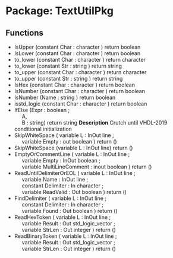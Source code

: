 # Package: TextUtilPkg

## Functions
- IsUpper <font id="function_arguments">(constant Char : character ) </font> <font id="function_return">return boolean </font>
- IsLower <font id="function_arguments">(constant Char : character ) </font> <font id="function_return">return boolean </font>
- to_lower <font id="function_arguments">(constant Char : character ) </font> <font id="function_return">return character </font>
- to_lower <font id="function_arguments">(constant Str : string ) </font> <font id="function_return">return string </font>
- to_upper <font id="function_arguments">(constant Char : character ) </font> <font id="function_return">return character </font>
- to_upper <font id="function_arguments">(constant Str : string ) </font> <font id="function_return">return string </font>
- IsHex <font id="function_arguments">(constant Char : character ) </font> <font id="function_return">return boolean </font>
- IsNumber <font id="function_arguments">(constant Char : character ) </font> <font id="function_return">return boolean </font>
- IsNumber <font id="function_arguments">(Name : string ) </font> <font id="function_return">return boolean </font>
- isstd_logic <font id="function_arguments">(constant Char : character ) </font> <font id="function_return">return boolean </font>
- IfElse <font id="function_arguments">(Expr : boolean ;<br><span style="padding-left:20px"> A,<br><span style="padding-left:20px"> B : string) </font> <font id="function_return">return string </font>
**Description**
Crutch until VHDL-2019 conditional initialization
- SkipWhiteSpace <font id="function_arguments">( variable L     : InOut line ;<br><span style="padding-left:20px"> variable Empty : out   boolean ) </font> <font id="function_return">return ()</font>
- SkipWhiteSpace <font id="function_arguments">(variable L : InOut line) </font> <font id="function_return">return ()</font>
- EmptyOrCommentLine <font id="function_arguments">( variable L                : InOut  line ;<br><span style="padding-left:20px"> variable Empty            : InOut  boolean ;<br><span style="padding-left:20px"> variable MultiLineComment : inout  boolean ) </font> <font id="function_return">return ()</font>
- ReadUntilDelimiterOrEOL <font id="function_arguments">( variable L         : InOut line ;<br><span style="padding-left:20px"> variable Name      : InOut line ;<br><span style="padding-left:20px"> constant Delimiter : In    character ;<br><span style="padding-left:20px"> variable ReadValid : Out   boolean ) </font> <font id="function_return">return ()</font>
- FindDelimiter <font id="function_arguments">( variable L                : InOut line ;<br><span style="padding-left:20px"> constant Delimiter        : In    character ;<br><span style="padding-left:20px"> variable Found            : Out   boolean ) </font> <font id="function_return">return ()</font>
- ReadHexToken <font id="function_arguments">( variable L      : InOut line ;<br><span style="padding-left:20px"> variable Result : Out   std_logic_vector ;<br><span style="padding-left:20px"> variable StrLen : Out   integer ) </font> <font id="function_return">return ()</font>
- ReadBinaryToken <font id="function_arguments">( variable L      : InOut line ;<br><span style="padding-left:20px"> variable Result : Out   std_logic_vector ;<br><span style="padding-left:20px"> variable StrLen : Out   integer ) </font> <font id="function_return">return ()</font>
